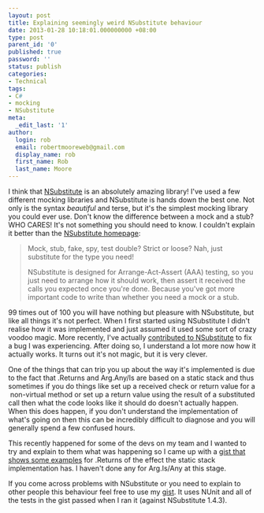 ```yaml
---
layout: post
title: Explaining seemingly weird NSubstitute behaviour
date: 2013-01-28 10:18:01.000000000 +08:00
type: post
parent_id: '0'
published: true
password: ''
status: publish
categories:
- Technical
tags:
- C#
- mocking
- NSubstitute
meta:
  _edit_last: '1'
author:
  login: rob
  email: robertmooreweb@gmail.com
  display_name: rob
  first_name: Rob
  last_name: Moore
---
```



I think that [NSubstitute](http://nsubstitute.github.com/) is an absolutely amazing library! I've used a few different mocking libraries and NSubstitute is hands down the best one. Not only is the syntax *beautiful* and terse, but it's the simplest mocking library you could ever use. Don't know the difference between a mock and a stub? WHO CARES! It's not something you should need to know. I couldn't explain it better than the [NSubstitute homepage](http://nsubstitute.github.com/):



> Mock, stub, fake, spy, test double? Strict or loose? Nah, just substitute for the type you need!
> 
> 
> 
> NSubstitute is designed for Arrange-Act-Assert (AAA) testing, so you just need to arrange how it should work, then assert it received the calls you expected once you're done. Because you've got more important code to write than whether you need a mock or a stub.



99 times out of 100 you will have nothing but pleasure with NSubstitute, but like all things it's not perfect. When I first started using NSubstitute I didn't realise how it was implemented and just assumed it used some sort of crazy voodoo magic. More recently, I've actually [contributed to NSubstitute](https://github.com/nsubstitute/NSubstitute/pull/94) to fix a bug I was experiencing. After doing so, I understand a lot more now how it actually works. It turns out it's not magic, but it is very clever.



One of the things that can trip you up about the way it's implemented is due to the fact that .Returns and Arg.Any/Is are based on a static stack and thus sometimes if you do things like set up a received check or return value for a  non-virtual method or set up a return value using the result of a substituted call then what the code looks like it should do doesn't actually happen. When this does happen, if you don't understand the implementation of what's going on then this can be incredibly difficult to diagnose and you will generally spend a few confused hours.



This recently happened for some of the devs on my team and I wanted to try and explain to them what was happening so I came up with a [gist that shows some examples](https://gist.github.com/4618493) for .Returns of the effect the static stack implementation has. I haven't done any for Arg.Is/Any at this stage.



If you come across problems with NSubstitute or you need to explain to other people this behaviour feel free to use my [gist](https://gist.github.com/4618493). It uses NUnit and all of the tests in the gist passed when I ran it (against NSubstitute 1.4.3).

